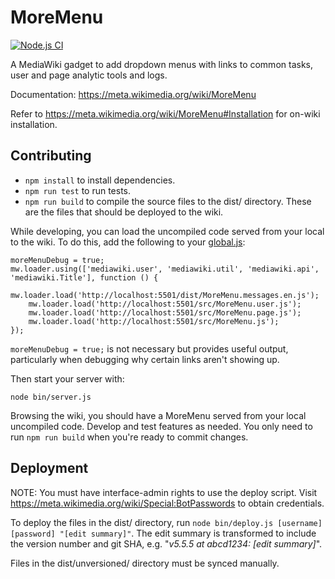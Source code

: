 MoreMenu
========

[![Node.js CI](https://github.com/wikimedia-gadgets/MoreMenu/actions/workflows/node.js.yml/badge.svg)](https://github.com/wikimedia-gadgets/MoreMenu/actions/workflows/node.js.yml)

A MediaWiki gadget to add dropdown menus with links to common tasks,
user and page analytic tools and logs.

Documentation: https://meta.wikimedia.org/wiki/MoreMenu

Refer to https://meta.wikimedia.org/wiki/MoreMenu#Installation for on-wiki installation.

## Contributing

* `npm install` to install dependencies.
* `npm run test` to run tests.
* `npm run build` to compile the source files to the dist/ directory.
  These are the files that should be deployed to the wiki.

While developing, you can load the uncompiled code served from your local to the wiki.
To do this, add the following to your [global.js](https://meta.wikimedia.org/wiki/Special:MyPage/global.js):

```
moreMenuDebug = true;
mw.loader.using(['mediawiki.user', 'mediawiki.util', 'mediawiki.api', 'mediawiki.Title'], function () {
	mw.loader.load('http://localhost:5501/dist/MoreMenu.messages.en.js');
	mw.loader.load('http://localhost:5501/src/MoreMenu.user.js');
	mw.loader.load('http://localhost:5501/src/MoreMenu.page.js');
	mw.loader.load('http://localhost:5501/src/MoreMenu.js');
});
```

`moreMenuDebug = true;` is not necessary but provides useful output,
particularly when debugging why certain links aren't showing up.

Then start your server with:
```
node bin/server.js
```

Browsing the wiki, you should have a MoreMenu served from your local uncompiled code.
Develop and test features as needed.
You only need to run `npm run build` when you're ready to commit changes.

## Deployment

NOTE: You must have interface-admin rights to use the deploy script.
Visit https://meta.wikimedia.org/wiki/Special:BotPasswords to obtain credentials.

To deploy the files in the dist/ directory, run `node bin/deploy.js [username] [password] "[edit summary]"`.
The edit summary is transformed to include the version number and git SHA, e.g. "_v5.5.5 at abcd1234: [edit summary]_".

Files in the dist/unversioned/ directory must be synced manually.
